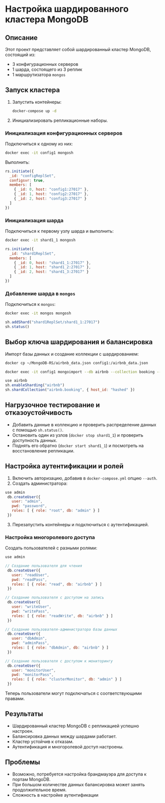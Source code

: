 # Настройка шардированного кластера MongoDB

## Описание
Этот проект представляет собой шардированный кластер MongoDB, состоящий из:
- 3 конфигурационных серверов
- 1 шарда, состоящего из 3 реплик
- 1 маршрутизатора `mongos`

## Запуск кластера
1. Запустить контейнеры:
   ```sh
   docker-compose up -d
   ```
2. Инициализировать репликационные наборы.

### Инициализация конфигурационных серверов
Подключиться к одному из них:
```sh
docker exec -it config1 mongosh
```

Выполнить:
```js
rs.initiate({
  _id: "configReplSet",
  configsvr: true,
  members: [
    { _id: 0, host: "config1:27017" },
    { _id: 1, host: "config2:27017" },
    { _id: 2, host: "config3:27017" }
  ]
})
```

### Инициализация шарда
Подключиться к первому узлу шарда и выполнить:
```sh
docker exec -it shard1_1 mongosh
```
```js
rs.initiate({
  _id: "shard1ReplSet",
  members: [
    { _id: 0, host: "shard1_1:27017" },
    { _id: 1, host: "shard1_2:27017" },
    { _id: 2, host: "shard1_3:27017" }
  ]
})
```

### Добавление шарда в `mongos`
Подключиться к `mongos`:
```sh
docker exec -it mongos mongosh
```
```js
sh.addShard("shard1ReplSet/shard1_1:27017")
sh.status()
```

## Выбор ключа шардирования и балансировка
Импорт базы данных и создание коллекции с шардированием:
```sh
docker cp ~/MongoDB-RS/airbnb_data.json config1:/airbnb_data.json
```
```sh
docker exec -it config1 mongoimport --db airbnb --collection booking --file /airbnb_data.json
```
```js
use airbnb
sh.enableSharding("airbnb")
sh.shardCollection("airbnb.booking", { host_id: "hashed" })
```

## Нагрузочное тестирование и отказоустойчивость
- Добавить данные в коллекцию и проверить распределение данных с помощью `sh.status()`.
- Остановить один из узлов (`docker stop shard1_1`) и проверить доступность данных.
- Поднять его обратно (`docker start shard1_1`) и посмотреть на восстановление репликации.

## Настройка аутентификации и ролей
1. Включить авторизацию, добавив в `docker-compose.yml` опцию `--auth`.
2. Создать администратора:
```js
use admin
 db.createUser({
   user: "admin",
   pwd: "password",
   roles: [ { role: "root", db: "admin" } ]
 })
```
3. Перезапустить контейнеры и подключиться с аутентификацией.

### Настройка многоролевого доступа
Создать пользователей с разными ролями:
```js
use admin

// Создание пользователя для чтения
 db.createUser({
   user: "readUser",
   pwd: "readPass",
   roles: [ { role: "read", db: "airbnb" } ]
 })

// Создание пользователя с доступом на запись
 db.createUser({
   user: "writeUser",
   pwd: "writePass",
   roles: [ { role: "readWrite", db: "airbnb" } ]
 })

// Создание пользователя-администратора базы данных
 db.createUser({
   user: "dbAdmin",
   pwd: "adminPass",
   roles: [ { role: "dbAdmin", db: "airbnb" } ]
 })

// Создание пользователя с доступом к мониторингу
 db.createUser({
   user: "monitorUser",
   pwd: "monitorPass",
   roles: [ { role: "clusterMonitor", db: "admin" } ]
 })
```
Теперь пользователи могут подключаться с соответствующими правами.

## Результаты

* Шардированный кластер MongoDB с репликацией успешно настроен.
* Балансировка данных между шардами работает.
* Кластер устойчив к отказам.
* Аутентификация и многоролевой доступ настроены.

## Проблемы

* Возможно, потребуется настройка брандмауэра для доступа к портам MongoDB.
* При большом количестве данных балансировка может занять продолжительное время.
* Сложность в настройке аутентификации

